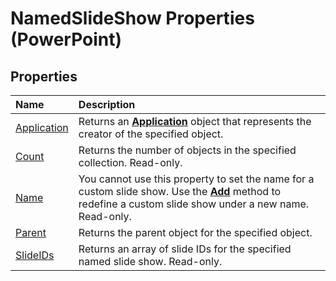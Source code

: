 
# NamedSlideShow Properties (PowerPoint)

## Properties



|**Name**|**Description**|
|:-----|:-----|
|[Application](7e8220b0-a010-a0b0-5baf-cc54cf0df233.md)|Returns an  **[Application](978c2b99-4271-b953-4283-73b5f3d96f41.md)** object that represents the creator of the specified object.|
|[Count](09aeed71-dfc6-2ee6-1430-c5e7f0ed2bc1.md)|Returns the number of objects in the specified collection. Read-only.|
|[Name](fda5a218-764e-3792-809c-14d9e9da1ce2.md)|You cannot use this property to set the name for a custom slide show. Use the  **[Add](413ea52c-95ba-8843-af72-952303328ebd.md)** method to redefine a custom slide show under a new name. Read-only.|
|[Parent](e4c06441-b641-30a3-5eef-b6cbacfcb9e2.md)|Returns the parent object for the specified object.|
|[SlideIDs](69c2a31e-bfb1-1a00-777f-4f5c46023ba0.md)|Returns an array of slide IDs for the specified named slide show. Read-only.|

